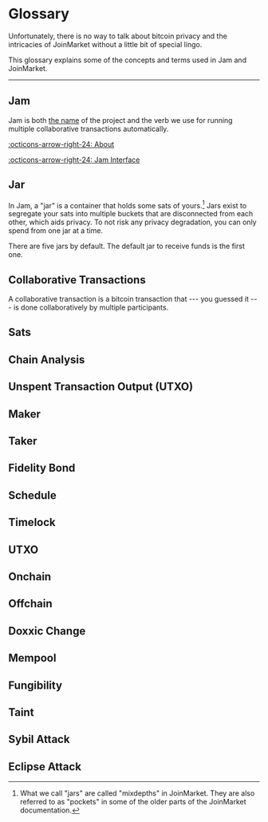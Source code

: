 # Glossary

Unfortunately, there is no way to talk about bitcoin privacy and the intricacies
of JoinMarket without a little bit of special lingo.

This glossary explains some of the concepts and terms used in Jam and
JoinMarket.

---

## Jam

Jam is both [the name][name] of the project and the verb we use for running multiple
collaborative transactions automatically.

[:octicons-arrow-right-24: About][name]

[:octicons-arrow-right-24: Jam Interface][i/jam]

[name]: about.md
[i/jam]: interface/02-jam.md

## Jar

In Jam, a "jar" is a container that holds some sats of yours.[^mixdepths] Jars
exist to segregate your sats into multiple buckets that are disconnected from
each other, which aids privacy. To not risk any privacy degradation, you can
only spend from one jar at a time.

There are five jars by default. The default jar to receive funds is the first
one.

[^mixdepths]: What we call "jars" are called "mixdepths" in JoinMarket. They are also referred to as "pockets" in some of the older parts of the JoinMarket documentation.

## Collaborative Transactions

A collaborative transaction is a bitcoin transaction that --- you guessed it ---
is done collaboratively by multiple participants.

## Sats

## Chain Analysis
## Unspent Transaction Output (UTXO)
## Maker
## Taker
## Fidelity Bond
## Schedule
## Timelock
## UTXO
## Onchain
## Offchain
## Doxxic Change
## Mempool
## Fungibility
## Taint
## Sybil Attack
## Eclipse Attack
